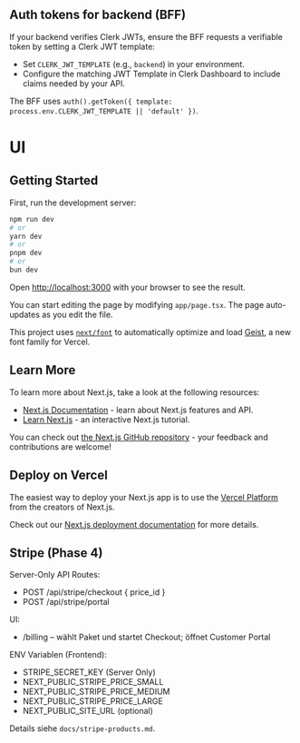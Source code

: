 ## Auth tokens for backend (BFF)

If your backend verifies Clerk JWTs, ensure the BFF requests a verifiable token by setting a Clerk JWT template:

- Set `CLERK_JWT_TEMPLATE` (e.g., `backend`) in your environment.
- Configure the matching JWT Template in Clerk Dashboard to include claims needed by your API.

The BFF uses `auth().getToken({ template: process.env.CLERK_JWT_TEMPLATE || 'default' })`.

# UI

## Getting Started

First, run the development server:

```bash
npm run dev
# or
yarn dev
# or
pnpm dev
# or
bun dev
```

Open [http://localhost:3000](http://localhost:3000) with your browser to see the result.

You can start editing the page by modifying `app/page.tsx`. The page auto-updates as you edit the file.

This project uses [`next/font`](https://nextjs.org/docs/app/building-your-application/optimizing/fonts) to automatically optimize and load [Geist](https://vercel.com/font), a new font family for Vercel.

## Learn More

To learn more about Next.js, take a look at the following resources:

- [Next.js Documentation](https://nextjs.org/docs) - learn about Next.js features and API.
- [Learn Next.js](https://nextjs.org/learn) - an interactive Next.js tutorial.

You can check out [the Next.js GitHub repository](https://github.com/vercel/next.js) - your feedback and contributions are welcome!

## Deploy on Vercel

The easiest way to deploy your Next.js app is to use the [Vercel Platform](https://vercel.com/new?utm_medium=default-template&filter=next.js&utm_source=create-next-app&utm_campaign=create-next-app-readme) from the creators of Next.js.

Check out our [Next.js deployment documentation](https://nextjs.org/docs/app/building-your-application/deploying) for more details.

## Stripe (Phase 4)

Server-Only API Routes:
- POST /api/stripe/checkout { price_id }
- POST /api/stripe/portal

UI:
- /billing – wählt Paket und startet Checkout; öffnet Customer Portal

ENV Variablen (Frontend):
- STRIPE_SECRET_KEY (Server Only)
- NEXT_PUBLIC_STRIPE_PRICE_SMALL
- NEXT_PUBLIC_STRIPE_PRICE_MEDIUM
- NEXT_PUBLIC_STRIPE_PRICE_LARGE
- NEXT_PUBLIC_SITE_URL (optional)

Details siehe `docs/stripe-products.md`.
